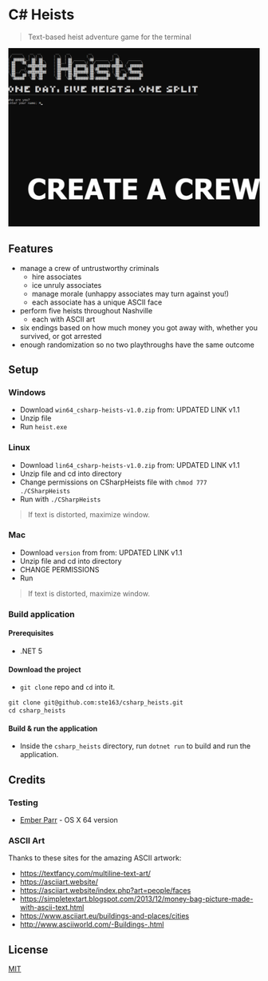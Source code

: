 # C# Heists
>Text-based heist adventure game for the terminal

![C# Heists overview GIF](/readme_overview.gif)

## Features
- manage a crew of untrustworthy criminals
    - hire associates
    - ice unruly associates
    - manage morale (unhappy associates may turn against you!)
    - each associate has a unique ASCII face
- perform five heists throughout Nashville
    - each with ASCII art
- six endings based on how much money you got away with, whether you survived, or got arrested
- enough randomization so no two playthroughs have the same outcome

## Setup
### Windows
- Download ```win64_csharp-heists-v1.0.zip``` from: UPDATED LINK v1.1
- Unzip file
- Run ```heist.exe```

### Linux
- Download ```lin64_csharp-heists-v1.0.zip``` from: UPDATED LINK v1.1
- Unzip file and cd into directory
- Change permissions on CSharpHeists file with ```chmod 777 ./CSharpHeists```
- Run with ```./CSharpHeists```
>If text is distorted, maximize window.

### Mac
- Download ```version``` from from: UPDATED LINK v1.1
- Unzip file and cd into directory
- CHANGE PERMISSIONS
- Run
>If text is distorted, maximize window.

### Build application
#### Prerequisites
- .NET 5
#### Download the project
- ```git clone``` repo and ```cd``` into it.
```
git clone git@github.com:ste163/csharp_heists.git
cd csharp_heists
```
#### Build & run the application
- Inside the ```csharp_heists``` directory, run ```dotnet run``` to build and run the application.

## Credits
### Testing
- [Ember Parr](https://www.linkedin.com/in/emberparr/) - OS X 64 version
### ASCII Art
Thanks to these sites for the amazing ASCII artwork:
- https://textfancy.com/multiline-text-art/
- https://asciiart.website/
- https://asciiart.website/index.php?art=people/faces
- https://simpletextart.blogspot.com/2013/12/money-bag-picture-made-with-ascii-text.html
- https://www.asciiart.eu/buildings-and-places/cities
- http://www.asciiworld.com/-Buildings-.html

## License
[MIT](/LICENSE)